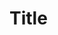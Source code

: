 <!DOCTYPE html>
<html>
      <head>
        <link rel="stylesheet" href="mainCSS">
    </head>
  <body>
    <h1>Title</h1>
  </body>
</html>
